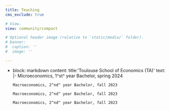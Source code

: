 ```yaml
---
title: Teaching
cms_exclude: true

# View.
view: community/compact

# Optional header image (relative to `static/media/` folder).
# banner:
#  caption: ''
#  image: ''

---
```

  - block: markdown
    content:
      title:'Toulouse School of Economics (TA)'
      text: |-
        Microeconomics, 1^st^ year Bachelor, spring 2024

        Macroeconomics, 2^nd^ year Bachelor, fall 2023

        Macroeconomics, 2^nd^ year Bachelor, fall 2023
  
        Macroeconomics, 2^nd^ year Bachelor, fall 2023

